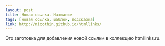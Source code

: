 ```yaml
---
layout: post
title: Новая ссылка. Название
tags: [новая ссылка, шаблон, подсказка]
link: http://nicothin.github.io/htmllinks/
---
```


Это заготовка для добавления новой ссылки в коллекцию htmllinks.ru.
